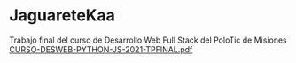 # JaguareteKaa
Trabajo final del curso de Desarrollo Web Full Stack del PoloTic de Misiones
[CURSO-DESWEB-PYTHON-JS-2021-TPFINAL.pdf](https://github.com/BraianMG/JaguareteKaa/files/6779909/CURSO-DESWEB-PYTHON-JS-2021-TPFINAL.pdf)
